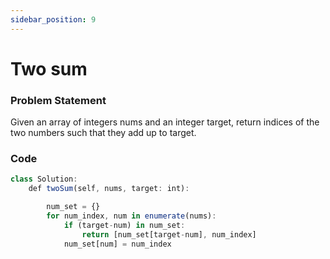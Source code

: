 ```yaml
---
sidebar_position: 9
---
```


# Two sum

### Problem Statement

Given an array of integers nums and an integer target, return indices of the two numbers
such that they add up to target.

### Code

```jsx title="python code"
class Solution:
    def twoSum(self, nums, target: int):

        num_set = {}
        for num_index, num in enumerate(nums):
            if (target-num) in num_set:
                return [num_set[target-num], num_index]
            num_set[num] = num_index
```
